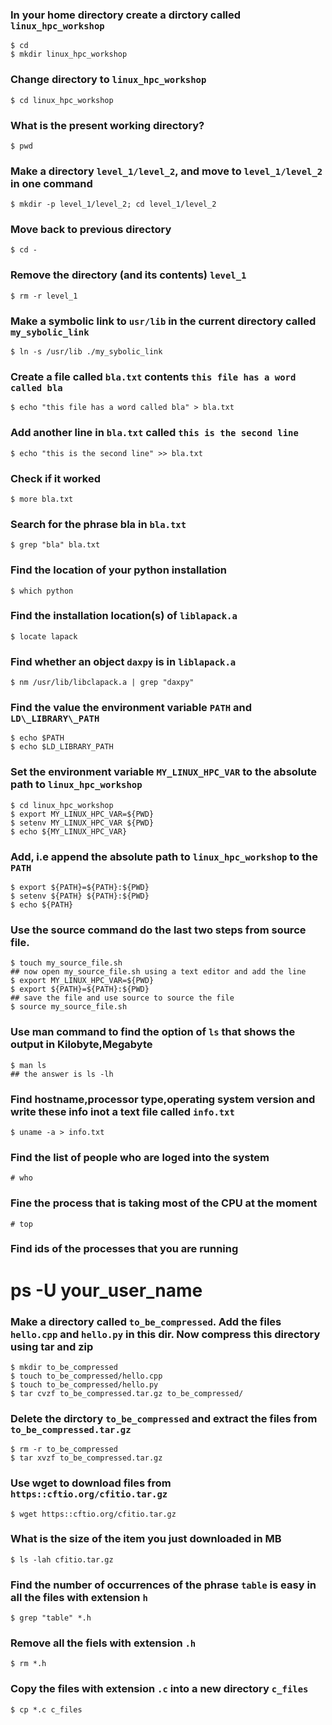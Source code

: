 ### In your home directory create a dirctory called `linux_hpc_workshop`

    $ cd
    $ mkdir linux_hpc_workshop

### Change directory to `linux_hpc_workshop`

    $ cd linux_hpc_workshop

### What is the present working directory?

    $ pwd

### Make a directory `level_1/level_2`, and move to `level_1/level_2` in one command

    $ mkdir -p level_1/level_2; cd level_1/level_2

### Move back to previous directory

    $ cd -

### Remove the directory (and its contents) `level_1`

    $ rm -r level_1

### Make a symbolic link to `usr/lib` in the current directory called `my_sybolic_link`

    $ ln -s /usr/lib ./my_sybolic_link

### Create a file called `bla.txt` contents `this file has a word called bla`

    $ echo "this file has a word called bla" > bla.txt

### Add another line in `bla.txt` called `this is the second line`

    $ echo "this is the second line" >> bla.txt

### Check if it worked

    $ more bla.txt

### Search for the phrase bla in `bla.txt`

    $ grep "bla" bla.txt












### Find the location of your python installation

    $ which python

### Find the installation location(s) of `liblapack.a`

    $ locate lapack

### Find whether an object `daxpy` is in `liblapack.a`

    $ nm /usr/lib/libclapack.a | grep "daxpy"

### Find the value the environment variable `PATH` and `LD\_LIBRARY\_PATH`

    $ echo $PATH
    $ echo $LD_LIBRARY_PATH

### Set the environment variable `MY_LINUX_HPC_VAR` to the absolute path to `linux_hpc_workshop`

    $ cd linux_hpc_workshop
    $ export MY_LINUX_HPC_VAR=${PWD}
    $ setenv MY_LINUX_HPC_VAR ${PWD}
    $ echo ${MY_LINUX_HPC_VAR}

### Add, i.e append the absolute path to `linux_hpc_workshop` to the `PATH`

    $ export ${PATH}=${PATH}:${PWD}
    $ setenv ${PATH} ${PATH}:${PWD}
    $ echo ${PATH}

### Use the source command do the last two steps from source file.

    $ touch my_source_file.sh
    ## now open my_source_file.sh using a text editor and add the line
    $ export MY_LINUX_HPC_VAR=${PWD}
    $ export ${PATH}=${PATH}:${PWD}
    ## save the file and use source to source the file
    $ source my_source_file.sh

### Use man command to find the option of `ls` that shows the output in Kilobyte,Megabyte

    $ man ls
    ## the answer is ls -lh














### Find hostname,processor type,operating system version and write these info inot a text file called `info.txt`

    $ uname -a > info.txt

### Find the list of people who are loged into the system

    # who

### Fine the process that is taking most of the CPU at the moment

    # top

### Find ids of the processes that you are running

  # ps -U your_user_name













### Make a directory called `to_be_compressed`. Add the files `hello.cpp` and `hello.py` in this dir. Now compress this directory using tar and zip

    $ mkdir to_be_compressed
    $ touch to_be_compressed/hello.cpp
    $ touch to_be_compressed/hello.py
    $ tar cvzf to_be_compressed.tar.gz to_be_compressed/

### Delete the dirctory `to_be_compressed` and extract the files from `to_be_compressed.tar.gz`

    $ rm -r to_be_compressed
    $ tar xvzf to_be_compressed.tar.gz

### Use wget to download  files from `https::cftio.org/cfitio.tar.gz`

    $ wget https::cftio.org/cfitio.tar.gz

### What is the size of the item you just downloaded in MB

    $ ls -lah cfitio.tar.gz

### Find the number of occurrences of the phrase `table` is easy in all the files with extension `h`

    $ grep "table" *.h

### Remove all the fiels with extension `.h`

    $ rm *.h

### Copy the files with extension `.c` into a new directory `c_files`

    $ cp *.c c_files

